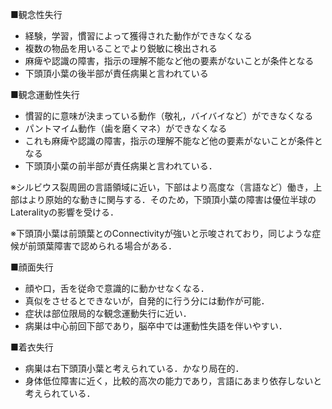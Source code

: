 ■観念性失行

- 経験，学習，慣習によって獲得された動作ができなくなる
- 複数の物品を用いることでより鋭敏に検出される
- 麻痺や認識の障害，指示の理解不能など他の要素がないことが条件となる
- 下頭頂小葉の後半部が責任病巣と言われている

■観念運動性失行

- 慣習的に意味が決まっている動作（敬礼，バイバイなど）ができなくなる
- パントマイム動作（歯を磨くマネ）ができなくなる
- これも麻痺や認識の障害，指示の理解不能など他の要素がないことが条件となる
- 下頭頂小葉の前半部が責任病巣と言われている．

※シルビウス裂周囲の言語領域に近い，下部はより高度な（言語など）働き，上部はより原始的な動きに関与する．そのため，下頭頂小葉の障害は優位半球のLateralityの影響を受ける．

※下頭頂小葉は前頭葉とのConnectivityが強いと示唆されており，同じような症候が前頭葉障害で認められる場合がある．

■顔面失行

- 顔や口，舌を従命で意識的に動かせなくなる．
- 真似をさせるとできないが，自発的に行う分には動作が可能．
- 症状は部位限局的な観念運動失行に近い．
- 病巣は中心前回下部であり，脳卒中では運動性失語を伴いやすい．

■着衣失行

- 病巣は右下頭頂小葉と考えられている．かなり局在的．
- 身体低位障害に近く，比較的高次の能力であり，言語にあまり依存しないと考えられている．